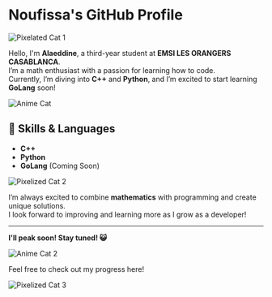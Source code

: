 # Noufissa's GitHub Profile

![Pixelated Cat 1](https://i.pinimg.com/originals/d4/d3/5f/d4d35f033e5c34014668ccae3ad3fc98.png)

Hello, I'm **Alaeddine**, a third-year student at **EMSI LES ORANGERS CASABLANCA**.  
I’m a math enthusiast with a passion for learning how to code.  
Currently, I’m diving into **C++** and **Python**, and I’m excited to start learning **GoLang** soon!

![Anime Cat](https://i.pinimg.com/originals/8f/66/ab/8f66abb404f4cb313a9a1b658a5a7079.png)

## 🚀 Skills & Languages
- **C++**
- **Python**
- **GoLang** (Coming Soon)

![Pixelized Cat 2](https://i.pinimg.com/originals/a7/91/26/a7912649d2299b2115e074a618801b63.png)

I’m always excited to combine **mathematics** with programming and create unique solutions.  
I look forward to improving and learning more as I grow as a developer!

---

**I'll peak soon! Stay tuned! 😺**  

![Anime Cat 2](https://i.pinimg.com/originals/94/ed/99/94ed993659507f9608c78f7d300e5ec7.png)

Feel free to check out my progress here!  

![Pixelized Cat 3](https://i.pinimg.com/originals/96/ed/1d/96ed1dbf792acfd3039fbe444bfc1f7d.png)
